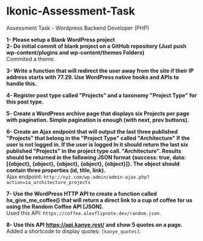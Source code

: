 # Ikonic-Assessment-Task
Assessment Task - Wordpress Backend Developer (PHP)

**1- Please setup a Blank WordPress project**  
**2- Do initial commit of blank project on a GitHub repository (Just push wp-content/plugins and wp-content/themes Folders)**  
Commited a theme.  

**3- Write a function that will redirect the user away from the site if their IP address starts with 77.29. Use WordPress native hooks and APIs to handle this.**  

**4- Register post type called "Projects" and a taxonomy "Project Type" for this post type.**  

**5- Create a WordPress archive page that displays six Projects per page with pagination. Simple pagination is enough (with next, prev buttons).**  

**6- Create an Ajax endpoint that will output the last three published "Projects" that belong in the "Project Type" called "Architecture" If the user is not logged in. If the user is logged In it should return the last six published "Projects" in the project type call. "Architecture". Results should be returned in the following JSON format {success: true, data: [{object}, {object}, {object}, {object}, {object}]}. The object should contain three properties (id, title, link).**  
Ajax endpoint: `http://xyz.com/wp-admin/admin-ajax.php?action=ia_architecture_projects`  

**7- Use the WordPress HTTP API to create a function called hs_give_me_coffee() that will return a direct link to a cup of coffee for us using the Random Coffee API [JSON].**  
Used this API: `https://coffee.alexflipnote.dev/random.json`.

**8- Use this API https://api.kanye.rest/ and show 5 quotes on a page.**  
Added a shortcode to display quotes: `[kanye_quotes]`.
